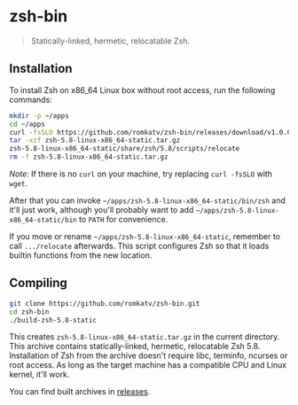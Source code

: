 # zsh-bin

> Statically-linked, hermetic, relocatable Zsh.

## Installation

To install Zsh on x86_64 Linux box without root access, run the following commands:

```sh
mkdir -p ~/apps
cd ~/apps
curl -fsSLO https://github.com/romkatv/zsh-bin/releases/download/v1.0.0/zsh-5.8-linux-x86_64-static.tar.gz
tar -xzf zsh-5.8-linux-x86_64-static.tar.gz
zsh-5.8-linux-x86_64-static/share/zsh/5.8/scripts/relocate
rm -f zsh-5.8-linux-x86_64-static.tar.gz
```

*Note*: If there is no `curl` on your machine, try replacing `curl -fsSLO` with `wget`.

After that you can invoke `~/apps/zsh-5.8-linux-x86_64-static/bin/zsh` and it'll just work,
although you'll probably want to add `~/apps/zsh-5.8-linux-x86_64-static/bin` to `PATH` for
convenience.

If you move or rename `~/apps/zsh-5.8-linux-x86_64-static`, remember to call `.../relocate`
afterwards. This script configures Zsh so that it loads builtin functions from the new location.

## Compiling

```sh
git clone https://github.com/romkatv/zsh-bin.git
cd zsh-bin
./build-zsh-5.8-static
```

This creates `zsh-5.8-linux-x86_64-static.tar.gz` in the current directory. This archive contains
statically-linked, hermetic, relocatable Zsh 5.8. Installation of Zsh from the archive doesn't
require libc, terminfo, ncurses or root access. As long as the target machine has a compatible CPU
and Linux kernel, it'll work.

You can find built archives in [releases](https://github.com/romkatv/zsh-bin/releases).
